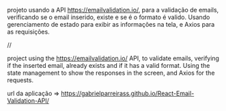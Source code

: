 
projeto usando a API https://emailvalidation.io/, para a validação de emails, verificando se o email inserido, existe e se é o formato é valido. Usando gerenciamento de estado para exibir as informações na tela, e Axios para as requisições.

//

project using the https://emailvalidation.io/ API, to validate emails, verifying if the inserted email, already exists and if it has a valid format. Using the state management to show the responses in the screen, and Axios for the requests.


url da aplicação => https://gabrielparreirass.github.io/React-Email-Validation-API/
